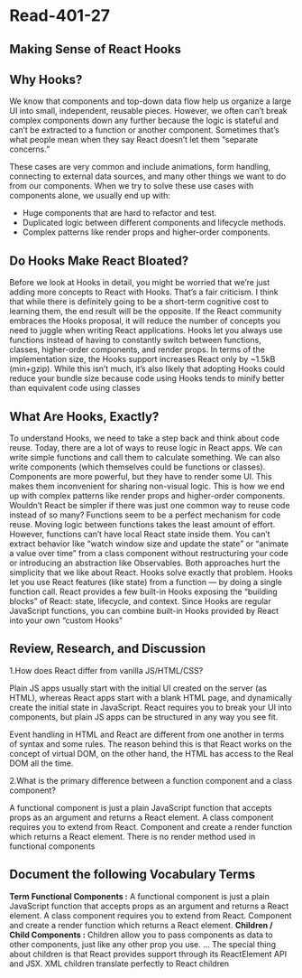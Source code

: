 
# Read-401-27


## Making Sense of React Hooks

## Why Hooks?
We know that components and top-down data flow help us organize a large UI into small, independent, reusable pieces. However, we often can’t break complex components down any further because the logic is stateful and can’t be extracted to a function or another component. Sometimes that’s what people mean when they say React doesn’t let them “separate concerns.”


These cases are very common and include animations, form handling, connecting to external data sources, and many other things we want to do from our components. When we try to solve these use cases with components alone, we usually end up with:

* Huge components that are hard to refactor and test.
* Duplicated logic between different components and lifecycle methods.
* Complex patterns like render props and higher-order components.

## Do Hooks Make React Bloated?


Before we look at Hooks in detail, you might be worried that we’re just adding more concepts to React with Hooks. That’s a fair criticism. I think that while there is definitely going to be a short-term cognitive cost to learning them, the end result will be the opposite.
If the React community embraces the Hooks proposal, it will reduce the number of concepts you need to juggle when writing React applications. Hooks let you always use functions instead of having to constantly switch between functions, classes, higher-order components, and render props.
In terms of the implementation size, the Hooks support increases React only by ~1.5kB (min+gzip). While this isn’t much, it’s also likely that adopting Hooks could reduce your bundle size because code using Hooks tends to minify better than equivalent code using classes

## What Are Hooks, Exactly?

To understand Hooks, we need to take a step back and think about code reuse.
Today, there are a lot of ways to reuse logic in React apps. We can write simple functions and call them to calculate something. We can also write components (which themselves could be functions or classes). Components are more powerful, but they have to render some UI. This makes them inconvenient for sharing non-visual logic. This is how we end up with complex patterns like render props and higher-order components. Wouldn’t React be simpler if there was just one common way to reuse code instead of so many?
Functions seem to be a perfect mechanism for code reuse. Moving logic between functions takes the least amount of effort. However, functions can’t have local React state inside them. You can’t extract behavior like “watch window size and update the state” or “animate a value over time” from a class component without restructuring your code or introducing an abstraction like Observables. Both approaches hurt the simplicity that we like about React.
Hooks solve exactly that problem. Hooks let you use React features (like state) from a function — by doing a single function call. React provides a few built-in Hooks exposing the “building blocks” of React: state, lifecycle, and context.
Since Hooks are regular JavaScript functions, you can combine built-in Hooks provided by React into your own “custom Hooks”

## Review, Research, and Discussion

1.How does React differ from vanilla JS/HTML/CSS?

Plain JS apps usually start with the initial UI created on the server (as HTML), whereas React apps start with a blank HTML page, and dynamically create the initial state in JavaScript. React requires you to break your UI into components, but plain JS apps can be structured in any way you see fit.

Event handling in HTML and React are different from one another in terms of syntax and some rules. The reason behind this is that React works on the concept of virtual DOM, on the other hand, the HTML has access to the Real DOM all the time.


2.What is the primary difference between a function component and a class component?

A functional component is just a plain JavaScript function that accepts props as an argument and returns a React element. A class component requires you to extend from React. Component and create a render function which returns a React element. There is no render method used in functional components


## Document the following Vocabulary Terms

**Term**
**Functional Components :** 
A functional component is just a plain JavaScript function that accepts props as an argument and returns a React element. A class component requires you to extend from React. Component and create a render function which returns a React element.
**Children / Child Components :** 
Children allow you to pass components as data to other components, just like any other prop you use. ... The special thing about children is that React provides support through its ReactElement API and JSX. XML children translate perfectly to React children